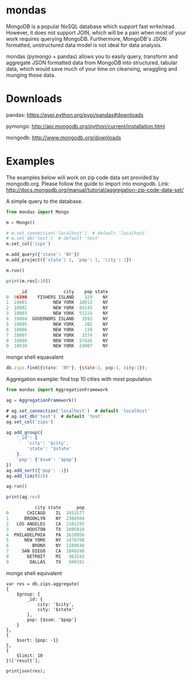 mondas
======

MongoDB is a popular NoSQL database which support fast write/read. However, it does not support JOIN, which will be a pain when most of your work requires querying MongoDB. Furthermore, MongoDB's JSON formatted, unstructured data model is not ideal for data analysis.

mondas (pymongo + pandas) allows you to easily query, transform and aggregate JSON formatted data from MongoDB into structured, tabular data, which would save much of your time on cleansing, wraggling and munging those data.

Downloads
======
pandas: https://pypi.python.org/pypi/pandas#downloads

pymongo: http://api.mongodb.org/python/current/installation.html

mongodb: http://www.mongodb.org/downloads

Examples
======
The examples below will work on zip code data set provided by mongodb.org. Please follow the guide to import into mongodb.
Link: http://docs.mongodb.org/manual/tutorial/aggregation-zip-code-data-set/

A simple query to the database. 
```python
from mondas import Mongo

m = Mongo()

# m.set_connection('localhost')  # default 'localhost'
# m.set_db('test')  # default 'test'
m.set_col('zips')

m.add_query({'state': 'NY'})
m.add_project({'state': 1, 'pop': 1, 'city': 1})

m.run()

print(m.res[:10])

     _id              city    pop state
0  06390    FISHERS ISLAND    329    NY
1  10001          NEW YORK  18913    NY
2  10002          NEW YORK  84143    NY
3  10003          NEW YORK  51224    NY
4  10004  GOVERNORS ISLAND   3593    NY
5  10005          NEW YORK    202    NY
6  10006          NEW YORK    119    NY
7  10007          NEW YORK   3374    NY
8  10009          NEW YORK  57426    NY
9  10010          NEW YORK  24907    NY
```

mongo shell equavalent
```javascript
db.zips.find({state: 'NY'}, {state:1, pop:1, city:1});
```

Aggregation example: find top 10 cities with most population
```javascript
from mondas import AggregationFramework

ag = AggregationFramework()

# ag.set_connection('localhost')  # default 'localhost'
# ag.set_db('test')  # default 'test'
ag.set_col('zips')

ag.add_group({
    '_id': {
        'city': '$city',
        'state': '$state'
    },
    'pop': {'$sum': '$pop'}
})
ag.add_sort({'pop': -1})
ag.add_limit(10)

ag.run()

print(ag.res)

           city state      pop
0       CHICAGO    IL  2452177
1      BROOKLYN    NY  2300504
2   LOS ANGELES    CA  2102295
3       HOUSTON    TX  2095918
4  PHILADELPHIA    PA  1610956
5      NEW YORK    NY  1476790
6         BRONX    NY  1209548
7     SAN DIEGO    CA  1049298
8       DETROIT    MI   963243
9        DALLAS    TX   940191
```
mongo shell equivalent
```
var res = db.zips.aggregate(
{
    $group: {
        _id: {
            city: '$city',
            city: '$state'
        },
        pop: {$sum: '$pop'}
    }
},
{
    $sort: {pop: -1}
},
{
    $limit: 10
})['result'];

printjson(res);
```